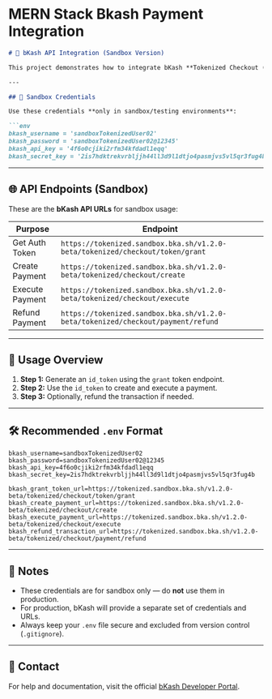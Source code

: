 # MERN Stack Bkash Payment Integration
````markdown
# 📱 bKash API Integration (Sandbox Version)

This project demonstrates how to integrate bKash **Tokenized Checkout (v1.2.0-beta)** API in a Node.js backend using sandbox credentials.

---

## 🔐 Sandbox Credentials

Use these credentials **only in sandbox/testing environments**:

```env
bkash_username = 'sandboxTokenizedUser02'
bkash_password = 'sandboxTokenizedUser02@12345'
bkash_api_key = '4f6o0cjiki2rfm34kfdadl1eqq'
bkash_secret_key = '2is7hdktrekvrbljjh44ll3d9l1dtjo4pasmjvs5vl5qr3fug4b'
````

---

## 🌐 API Endpoints (Sandbox)

These are the **bKash API URLs** for sandbox usage:

| Purpose         | Endpoint                                                                         |
| --------------- | -------------------------------------------------------------------------------- |
| Get Auth Token  | `https://tokenized.sandbox.bka.sh/v1.2.0-beta/tokenized/checkout/token/grant`    |
| Create Payment  | `https://tokenized.sandbox.bka.sh/v1.2.0-beta/tokenized/checkout/create`         |
| Execute Payment | `https://tokenized.sandbox.bka.sh/v1.2.0-beta/tokenized/checkout/execute`        |
| Refund Payment  | `https://tokenized.sandbox.bka.sh/v1.2.0-beta/tokenized/checkout/payment/refund` |

---

## 🧠 Usage Overview

1. **Step 1:** Generate an `id_token` using the `grant` token endpoint.
2. **Step 2:** Use the `id_token` to create and execute a payment.
3. **Step 3:** Optionally, refund the transaction if needed.

---

## 🛠 Recommended `.env` Format

```env
bkash_username=sandboxTokenizedUser02
bkash_password=sandboxTokenizedUser02@12345
bkash_api_key=4f6o0cjiki2rfm34kfdadl1eqq
bkash_secret_key=2is7hdktrekvrbljjh44ll3d9l1dtjo4pasmjvs5vl5qr3fug4b

bkash_grant_token_url=https://tokenized.sandbox.bka.sh/v1.2.0-beta/tokenized/checkout/token/grant
bkash_create_payment_url=https://tokenized.sandbox.bka.sh/v1.2.0-beta/tokenized/checkout/create
bkash_execute_payment_url=https://tokenized.sandbox.bka.sh/v1.2.0-beta/tokenized/checkout/execute
bkash_refund_transaction_url=https://tokenized.sandbox.bka.sh/v1.2.0-beta/tokenized/checkout/payment/refund
```

---

## 📌 Notes

* These credentials are for sandbox only — do **not** use them in production.
* For production, bKash will provide a separate set of credentials and URLs.
* Always keep your `.env` file secure and excluded from version control (`.gitignore`).

---

## 📧 Contact

For help and documentation, visit the official [bKash Developer Portal](https://developer.bkash.com/).


